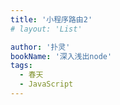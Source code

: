 ```yaml
---
title: '小程序路由2'
# layout: 'List'

author: '扑灵'
bookName: '深入浅出node'
tags: 
  - 春天
  - JavaScript
---
```


